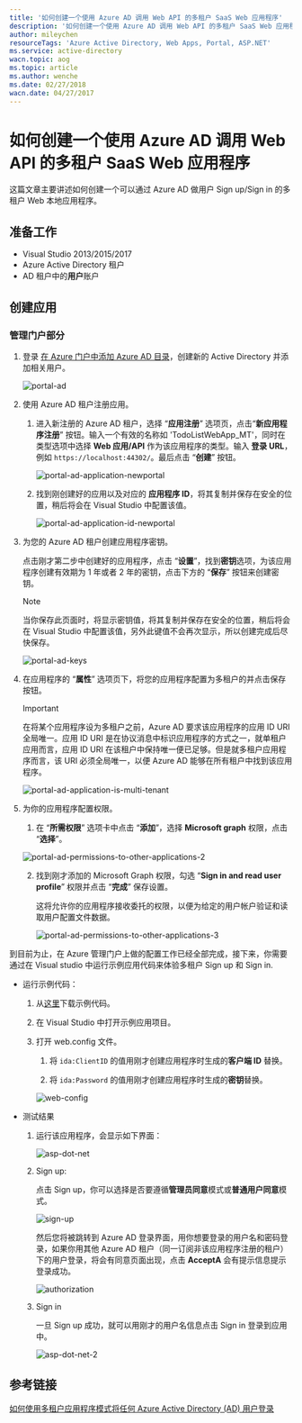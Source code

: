 ```yaml
---
title: '如何创建一个使用 Azure AD 调用 Web API 的多租户 SaaS Web 应用程序'
description: '如何创建一个使用 Azure AD 调用 Web API 的多租户 SaaS Web 应用程序'
author: mileychen
resourceTags: 'Azure Active Directory, Web Apps, Portal, ASP.NET'
ms.service: active-directory
wacn.topic: aog
ms.topic: article
ms.author: wenche
ms.date: 02/27/2018
wacn.date: 04/27/2017
---
```

# 如何创建一个使用 Azure AD 调用 Web API 的多租户 SaaS Web 应用程序

这篇文章主要讲述如何创建一个可以通过 Azure AD 做用户 Sign up/Sign in 的多租户 Web 本地应用程序。

## 准备工作

- Visual Studio 2013/2015/2017
- Azure Active Directory 租户
- AD 租户中的**用户**账户

## 创建应用

### 管理门户部分

1. 登录 [在 Azure 门户中添加 Azure AD 目录](https://portal.azure.cn/#create/Microsoft.AzureActiveDirectory)，创建新的 Active Directory 并添加相关用户。

    ![portal-ad](./media/aog-active-directory-howto-sign-in-local-web-apps/portal-ad-newportal.png)

2. 使用 Azure AD 租户注册应用。

    1. 进入新注册的 Azure AD 租户，选择 “**应用注册**” 选项页，点击“**新应用程序注册**” 按钮。输入一个有效的名称如 'TodoListWebApp_MT'，同时在类型选项中选择 **Web 应用/API** 作为该应用程序的类型。输入 **登录 URL**，例如 `https://localhost:44302/`。最后点击 “**创建**” 按钮。

        ![portal-ad-application-newportal](./media/aog-active-directory-howto-sign-in-local-web-apps/portal-ad-application-newportal.PNG)

    2. 找到刚创建好的应用以及对应的 **应用程序 ID**，将其复制并保存在安全的位置，稍后将会在 Visual Studio 中配置该值。

        ![portal-ad-application-id-newportal](./media/aog-active-directory-howto-sign-in-local-web-apps/portal-ad-application-id-newportal.PNG)

3. 为您的 Azure AD 租户创建应用程序密钥。

    点击刚才第二步中创建好的应用程序，点击 “**设置**”，找到**密钥**选项，为该应用程序创建有效期为 1 年或者 2 年的密钥，点击下方的 “**保存**” 按钮来创建密钥。

    > [!NOTE]
    > 当你保存此页面时，将显示密钥值，将其复制并保存在安全的位置，稍后将会在 Visual Studio 中配置该值，另外此键值不会再次显示，所以创建完成后尽快保存。

    ![portal-ad-keys](./media/aog-active-directory-howto-sign-in-local-web-apps/portal-ad-keys-newportal.PNG)

4. 在应用程序的 “**属性**” 选项页下，将您的应用程序配置为多租户的并点击保存按钮。

    > [!IMPORTANT]
    > 在将某个应用程序设为多租户之前，Azure AD 要求该应用程序的应用 ID URI 全局唯一。应用 ID URI 是在协议消息中标识应用程序的方式之一，就单租户应用而言，应用 ID URI 在该租户中保持唯一便已足够。但是就多租户应用程序而言，该 URI 必须全局唯一，以便 Azure AD 能够在所有租户中找到该应用程序。

    ![portal-ad-application-is-multi-tenant](./media/aog-active-directory-howto-sign-in-local-web-apps/portal-ad-application-is-multi-tenant-newportal.PNG)

5. 为你的应用程序配置权限。

    1. 在 “**所需权限**” 选项卡中点击 “**添加**”，选择 **Microsoft graph** 权限，点击 “**选择**”。

    ![portal-ad-permissions-to-other-applications-2](./media/aog-active-directory-howto-sign-in-local-web-apps/portal-ad-permissions-to-other-applications-newportal.PNG)

    2. 找到刚才添加的 Microsoft Graph 权限，勾选 “**Sign in and read user profile**” 权限并点击 “**完成**” 保存设置。

        这将允许你的应用程序接收委托的权限，以便为给定的用户帐户验证和读取用户配置文件数据。

        ![portal-ad-permissions-to-other-applications-3](./media/aog-active-directory-howto-sign-in-local-web-apps/portal-ad-permissions-to-other-applications-2-newportal.PNG)

到目前为止，在 Azure 管理门户上做的配置工作已经全部完成，接下来，你需要通过在 Visual studio 中运行示例应用代码来体验多租户 Sign up 和 Sign in.

- 运行示例代码：

    1. 从[这里](https://github.com/wacn/AOG-CodeSample/tree/master/ActiveDirectory/CSharp/active-directory)下载示例代码。

    2. 在 Visual Studio 中打开示例应用项目。

    3. 打开 web.config 文件。

        1. 将 `ida:ClientID` 的值用刚才创建应用程序时生成的**客户端 ID** 替换。

        2. 将 `ida:Password` 的值用刚才创建应用程序时生成的**密钥**替换。

        ![web-config](./media/aog-active-directory-howto-sign-in-local-web-apps/web-config.png)

- 测试结果

    1. 运行该应用程序，会显示如下界面：
    
        ![asp-dot-net](./media/aog-active-directory-howto-sign-in-local-web-apps/asp-dot-net.png)

    2. Sign up:

        点击 Sign up，你可以选择是否要遵循**管理员同意**模式或**普通用户同意**模式。

        ![sign-up](./media/aog-active-directory-howto-sign-in-local-web-apps/sign-up.png)

        然后您将被跳转到 Azure AD 登录界面，用你想要登录的用户名和密码登录，如果你用其他 Azure AD 租户（同一订阅非该应用程序注册的租户）下的用户登录，将会有同意页面出现，点击 **AcceptA** 会有提示信息提示登录成功。

        ![authorization](./media/aog-active-directory-howto-sign-in-local-web-apps/authorization.png)

    3. Sign in
    
        一旦 Sign up 成功，就可以用刚才的用户名信息点击 Sign in 登录到应用中。

        ![asp-dot-net-2](./media/aog-active-directory-howto-sign-in-local-web-apps/asp-dot-net-2.png)

## 参考链接

[如何使用多租户应用程序模式将任何 Azure Active Directory (AD) 用户登录](/active-directory/develop/active-directory-devhowto-multi-tenant-overview)
